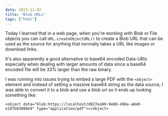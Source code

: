 ```yaml
---
date: 2023-11-02
title: "Blob URLs"
tags: ["html"]
---
```



Today I learned that in a web page, when you're working with Blob or File objects you can call `URL.createObjectURL()` to create a Blob URL that can be used as the source for anything that normally takes a URL like images or download links.

It's also apparently a good alternative to base64 encoded Data-URIs especially when dealing with larger amounts of data since a base64 encoded file will be 33% larger than the raw binary.

I was running into issues trying to embed a large PDF with the `<object>` element and instead of setting a massive base64 string as the data source, I was able to convert it to a blob and use a blob url so it ends up looking something like:

`<object data="blob:https://localhost/d827ea99-9e80-496a-a8e0-e107b83080e9" type="application/pdf"></object>`
